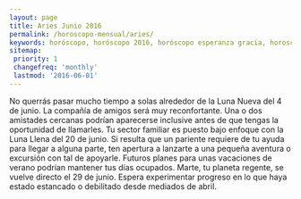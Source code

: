 ```yaml
---
layout: page
title: Aries Junio 2016 
permalink: /horoscopo-mensual/aries/
keywords: horóscopo, horóscopo 2016, horóscopo esperanza gracia, horoscop, horóscopos gratis, horoscopo aries, horoscopo aries 2016, Tarot, Astrologia, Zodíaco, aries, horoscopo gratis, horoscopo del mes 
sitemap:
 priority: 1
 changefreq: 'monthly'
 lastmod: '2016-06-01'
---
```


 No querrás pasar mucho tiempo a solas alrededor de la Luna Nueva del 4 de junio. La compañía de amigos será muy reconfortante. Una o dos amistades cercanas podrían aparecerse inclusive antes de que tengas la oportunidad de llamarles. Tu sector familiar es puesto bajo enfoque con la Luna Llena del 20 de junio. Si resulta que un pariente requiere de tu ayuda para llegar a alguna parte, ten apertura a lanzarte a una pequeña aventura o excursión con tal de apoyarle. Futuros planes para unas vacaciones de verano podrían mantener tus días ocupados. Marte, tu planeta regente, se vuelve directo el 29 de junio. Espera experimentar progreso en lo que haya estado estancado o debilitado desde mediados de abril.

